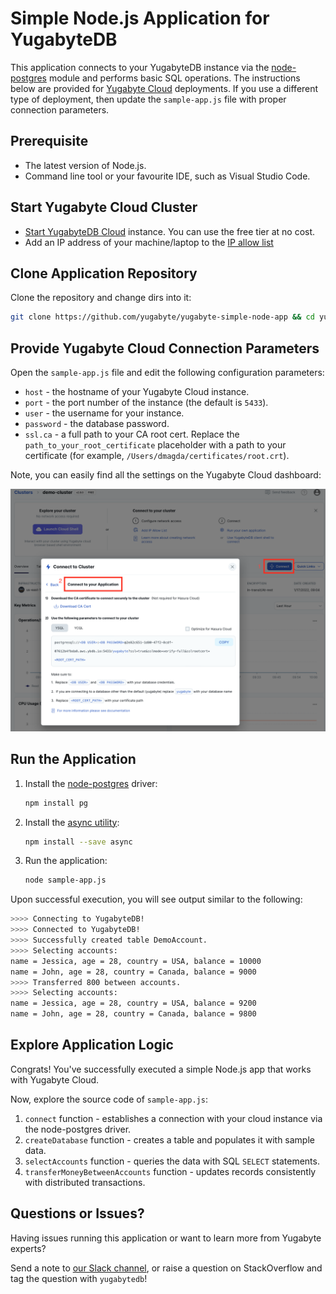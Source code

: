 # Simple Node.js Application for YugabyteDB

This application connects to your YugabyteDB instance via the 
[node-postgres](https://node-postgres.com) module and performs basic SQL 
operations. The instructions below are provided for [Yugabyte Cloud](https://cloud.yugabyte.com/) deployments. 
If you use a different type of deployment, then update the `sample-app.js` file with proper connection parameters.

## Prerequisite

* The latest version of Node.js.
* Command line tool or your favourite IDE, such as Visual Studio Code.

## Start Yugabyte Cloud Cluster

* [Start YugabyteDB Cloud](https://docs.yugabyte.com/latest/yugabyte-cloud/cloud-quickstart/qs-add/) instance. You can use
the free tier at no cost.
* Add an IP address of your machine/laptop to the [IP allow list](https://docs.yugabyte.com/latest/yugabyte-cloud/cloud-secure-clusters/add-connections/#manage-ip-allow-lists)

## Clone Application Repository

Clone the repository and change dirs into it:

```bash
git clone https://github.com/yugabyte/yugabyte-simple-node-app && cd yugabyte-simple-node-app
```

## Provide Yugabyte Cloud Connection Parameters

Open the `sample-app.js` file and edit the following configuration parameters:
* `host` - the hostname of your Yugabyte Cloud instance.
* `port` - the port number of the instance (the default is `5433`).
* `user` - the username for your instance.
* `password` - the database password.
* `ssl.ca` - a full path to your CA root cert. Replace the `path_to_your_root_certificate` placeholder with a path to your certificate (for example, `/Users/dmagda/certificates/root.crt`). 

Note, you can easily find all the settings on the Yugabyte Cloud dashboard:

![image](resources/cloud-app-settings.png)

## Run the Application

1. Install the [node-postgres](https://node-postgres.com) driver:
    ```bash
    npm install pg
    ```
2. Install the [async utility](https://github.com/caolan/async):
    ```bash
    npm install --save async
    ```
3. Run the application:
    ```bash
    node sample-app.js
    ```

Upon successful execution, you will see output similar to the following:

```bash
>>>> Connecting to YugabyteDB!
>>>> Connected to YugabyteDB!
>>>> Successfully created table DemoAccount.
>>>> Selecting accounts:
name = Jessica, age = 28, country = USA, balance = 10000
name = John, age = 28, country = Canada, balance = 9000
>>>> Transferred 800 between accounts.
>>>> Selecting accounts:
name = Jessica, age = 28, country = USA, balance = 9200
name = John, age = 28, country = Canada, balance = 9800
```

## Explore Application Logic

Congrats! You've successfully executed a simple Node.js app that works with Yugabyte Cloud.

Now, explore the source code of `sample-app.js`:
1. `connect` function - establishes a connection with your cloud instance via the node-postgres driver.
3. `createDatabase` function - creates a table and populates it with sample data.
4. `selectAccounts` function - queries the data with SQL `SELECT` statements.
5. `transferMoneyBetweenAccounts` function - updates records consistently with distributed transactions.

## Questions or Issues?

Having issues running this application or want to learn more from Yugabyte experts?

Send a note to [our Slack channel](https://join.slack.com/t/yugabyte-db/shared_invite/zt-xbd652e9-3tN0N7UG0eLpsace4t1d2A),
or raise a question on StackOverflow and tag the question with `yugabytedb`!